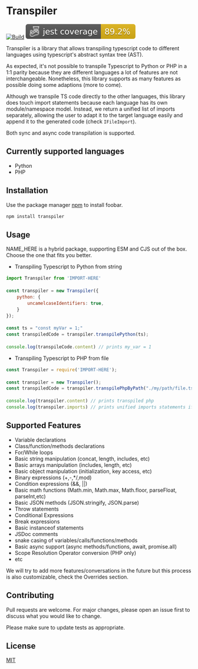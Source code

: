 # Transpiler
[![Build](https://github.com/carlosmiei/ast-transpiling/actions/workflows/node.js.yml/badge.svg?branch=master)](https://github.com/carlosmiei/ast-transpiling/actions/workflows/node.js.yml)
![Jest coverage](./badges/coverage-jest%20coverage.svg)

Transpiler is a library that allows transpiling typescript code to different languages using typescript's abstract syntax tree (AST). 

As expected, it's not possible to transpile Typescript to Python or PHP in a 1:1 parity because they are different languages a lot of features are not interchangeable. Nonetheless, this library supports as many features as possible doing some adaptions (more to come).

Although we transpile TS code directly to the other languages, this library does touch import statements because each language has its own module/namespace model. Instead, we return a unified list of imports separately, allowing the user to adapt it to the target language easily and append it to the generated code (check `IFileImport`).

Both sync and async code transpilation is supported.

## Currently supported languages
- Python
- PHP

## Installation

Use the package manager [npm](https://www.npmjs.com/) to install foobar.

```bash
npm install transpiler
```

## Usage

NAME_HERE is a hybrid package, supporting ESM and CJS out of the box. Choose the one that fits you better.

- Transpiling Typescript to Python from string
```Javascript 
import Transpiler from 'IMPORT-HERE'

const transpiler = new Transpiler({
    python: {
        uncamelcaseIdentifiers: true, 
    }
});

const ts = "const myVar = 1;"
const transpiledCode = transpiler.transpilePython(ts);

console.log(transpileCode.content) // prints my_var = 1
```

- Transpiling Typescript to PHP from file

```Javascript
const Transpiler = require('IMPORT-HERE');

const transpiler = new Transpiler();
const transpiledCode = transpiler.transpilePhpByPath("./my/path/file.ts");

console.log(transpiler.content) // prints transpiled php
console.log(transpiler.imports) // prints unified imports statements if any
```

## Supported Features

- Variable declarations
- Class/function/methods declarations
- For/While loops
- Basic string manipulation (concat, length, includes, etc)
- Basic arrays manipulation (includes, length, etc)
- Basic object manipulation (initialization, key access, etc)
- Binary expressions (+,-,*/,mod)
- Condition expressions (&&, ||)
- Basic math functions (Math.min, Math.max, Math.floor, parseFloat, parseInt,etc)
- Basic JSON methods (JSON.stringify, JSON.parse)
- Throw statements
- Conditional Expressions
- Break expressions
- Basic instanceof statements
- JSDoc comments
- snake casing of variables/calls/functions/methods
- Basic async support (async methods/functions, await, promise.all)
- Scope Resolution Operator conversion (PHP only)
- etc

We will try to add more features/conversations in the future but this process is also customizable, check the Overrides section.

## Contributing

Pull requests are welcome. For major changes, please open an issue first
to discuss what you would like to change.

Please make sure to update tests as appropriate.

## License

[MIT](https://choosealicense.com/licenses/mit/)